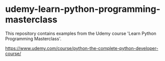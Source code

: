 # udemy-learn-python-programming-masterclass

This repository contains examples from the Udemy course 'Learn Python Programming Masterclass'.

https://www.udemy.com/course/python-the-complete-python-developer-course/
